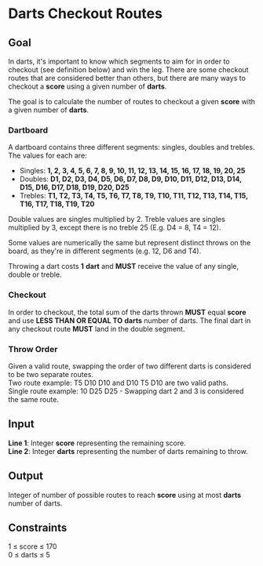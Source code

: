 # Darts Checkout Routes

## Goal

In darts, it's important to know which segments to aim for in order to checkout
(see definition below) and win the leg. There are some checkout routes that are
considered better than others, but there are many ways to checkout a **score**
using a given number of **darts**.

The goal is to calculate the number of routes to checkout a given **score** with
a given number of **darts**.

### Dartboard
A dartboard contains three different segments: singles, doubles and trebles. The
values for each are:

-   Singles: **1, 2, 3, 4, 5, 6, 7, 8, 9, 10, 11, 12, 13, 14, 15, 16, 17, 18,
    19, 20, 25**
-   Doubles: **D1, D2, D3, D4, D5, D6, D7, D8, D9, D10, D11, D12, D13, D14, D15,
    D16, D17, D18, D19, D20, D25**
-   Trebles: **T1, T2, T3, T4, T5, T6, T7, T8, T9, T10, T11, T12, T13, T14, T15,
    T16, T17, T18, T19, T20**

Double values are singles multiplied by 2. Treble values are singles multiplied
by 3, except there is no treble 25 (E.g. D4 = 8, T4 = 12).

Some values are numerically the same but represent distinct throws on the board,
as they're in different segments (e.g. 12, D6 and T4).

Throwing a dart costs **1** **dart** and **MUST** receive the value of any
single, double or treble.

### Checkout

In order to checkout, the total sum of the darts thrown **MUST** equal **score**
and use **LESS THAN OR EQUAL TO** **darts** number of darts. The final dart in
any checkout route **MUST** land in the double segment.

### Throw Order

Given a valid route, swapping the order of two different darts is considered to
be two separate routes. \
Two route example: T5 D10 D10 and D10 T5 D10 are two valid paths. \
Single route example: 10 D25 D25 - Swapping dart 2 and 3 is considered the same
route.

## Input

**Line 1**: Integer **score** representing the remaining score. \
**Line 2**: Integer **darts** representing the number of darts remaining to
throw.

## Output

Integer of number of possible routes to reach **score** using at most **darts**
number of darts.

## Constraints

1 &leq; score &leq; 170 \
0 &leq; darts &leq; 5
